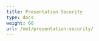 ```yaml
---
title: Presentation Security
type: docs
weight: 60
url: /net/presentation-security/
---
```


